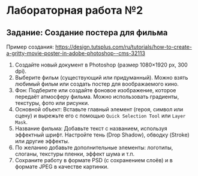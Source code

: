 # Лабораторная работа №2

## Задание: Создание постера для фильма

Пример создания: https://design.tutsplus.com/ru/tutorials/how-to-create-a-gritty-movie-poster-in-adobe-photoshop--cms-32113

1. Создайте новый документ в Photoshop (размер 1080×1920 px, 300 dpi).
2. Выберите фильм (существующий или придуманный). Можно взять любимый фильм или создать постер для воображаемого кино.
3. Фон: Подберите или создайте фоновое изображение, которое передаёт атмосферу фильма. Можно использовать градиенты, текстуры, фото или рисунки.
4. Основной объект: Вставьте главный элемент (героя, символ или сцену) и вырежьте его с помощью `Quick Selection Tool` или `Layer Mask`.
5. Название фильма: Добавьте текст с названием, используя эффектный шрифт. Настройте тень (Drop Shadow), обводку (Stroke) или другие эффекты.
6. По желанию добавьте дополнительные элементы: логотипы, слоганы, текстуры пленки, эффект шума и т.п.
7. Сохраните работу в формате PSD (с сохранением слоёв) и в формате JPEG в качестве картинки.
